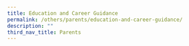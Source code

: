 ```yaml
---
title: Education and Career Guidance
permalink: /others/parents/education-and-career-guidance/
description: ""
third_nav_title: Parents
---
```

